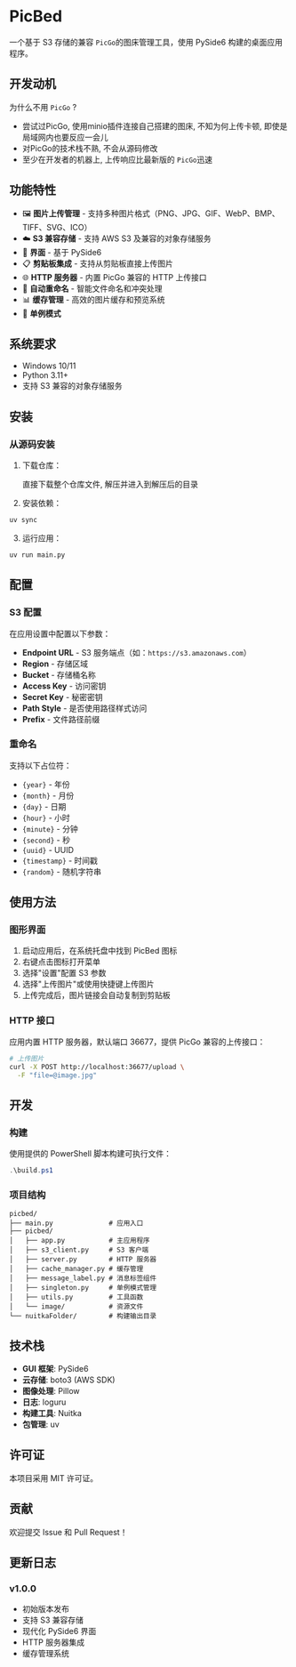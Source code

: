 # PicBed

一个基于 S3 存储的兼容 `PicGo`的图床管理工具，使用 PySide6 构建的桌面应用程序。

## 开发动机

为什么不用 `PicGo` ?

- 尝试过PicGo, 使用minio插件连接自己搭建的图床, 不知为何上传卡顿, 即使是局域网内也要反应一会儿
- 对PicGo的技术栈不熟, 不会从源码修改
- 至少在开发者的机器上, 上传响应比最新版的 `PicGo`迅速

## 功能特性

- 🖼️ **图片上传管理** - 支持多种图片格式（PNG、JPG、GIF、WebP、BMP、TIFF、SVG、ICO）
- ☁️ **S3 兼容存储** - 支持 AWS S3 及兼容的对象存储服务
- 🎨 **界面** - 基于 PySide6
- 📋 **剪贴板集成** - 支持从剪贴板直接上传图片
- 🌐 **HTTP 服务器** - 内置 PicGo 兼容的 HTTP 上传接口
- 🔄 **自动重命名** - 智能文件命名和冲突处理
- 📊 **缓存管理** - 高效的图片缓存和预览系统
- 🚀 **单例模式**

## 系统要求

- Windows 10/11
- Python 3.11+
- 支持 S3 兼容的对象存储服务

## 安装

### 从源码安装

1. 下载仓库：

    直接下载整个仓库文件, 解压并进入到解压后的目录

2. 安装依赖：

```bash
uv sync
```

3. 运行应用：

```bash
uv run main.py
```

## 配置

### S3 配置

在应用设置中配置以下参数：

- **Endpoint URL** - S3 服务端点（如：`https://s3.amazonaws.com`）
- **Region** - 存储区域
- **Bucket** - 存储桶名称
- **Access Key** - 访问密钥
- **Secret Key** - 秘密密钥
- **Path Style** - 是否使用路径样式访问
- **Prefix** - 文件路径前缀

### 重命名

支持以下占位符：

- `{year}` - 年份
- `{month}` - 月份
- `{day}` - 日期
- `{hour}` - 小时
- `{minute}` - 分钟
- `{second}` - 秒
- `{uuid}` - UUID
- `{timestamp}` - 时间戳
- `{random}` - 随机字符串

## 使用方法

### 图形界面

1. 启动应用后，在系统托盘中找到 PicBed 图标
2. 右键点击图标打开菜单
3. 选择"设置"配置 S3 参数
4. 选择"上传图片"或使用快捷键上传图片
5. 上传完成后，图片链接会自动复制到剪贴板

### HTTP 接口

应用内置 HTTP 服务器，默认端口 36677，提供 PicGo 兼容的上传接口：

```bash
# 上传图片
curl -X POST http://localhost:36677/upload \
  -F "file=@image.jpg"
```

## 开发

### 构建

使用提供的 PowerShell 脚本构建可执行文件：

```powershell
.\build.ps1
```

### 项目结构

```
picbed/
├── main.py              # 应用入口
├── picbed/
│   ├── app.py           # 主应用程序
│   ├── s3_client.py     # S3 客户端
│   ├── server.py        # HTTP 服务器
│   ├── cache_manager.py # 缓存管理
│   ├── message_label.py # 消息标签组件
│   ├── singleton.py     # 单例模式管理
│   ├── utils.py         # 工具函数
│   └── image/           # 资源文件
└── nuitkaFolder/        # 构建输出目录
```

## 技术栈

- **GUI 框架**: PySide6
- **云存储**: boto3 (AWS SDK)
- **图像处理**: Pillow
- **日志**: loguru
- **构建工具**: Nuitka
- **包管理**: uv

## 许可证

本项目采用 MIT 许可证。

## 贡献

欢迎提交 Issue 和 Pull Request！

## 更新日志

### v1.0.0

- 初始版本发布
- 支持 S3 兼容存储
- 现代化 PySide6 界面
- HTTP 服务器集成
- 缓存管理系统
